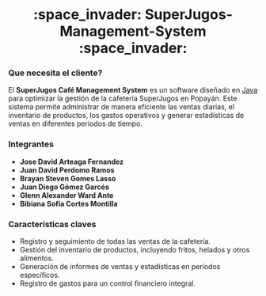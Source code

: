 <h1 align="center">:space_invader: SuperJugos-Management-System :space_invader:</h1>

### Que necesita el cliente?
El **SuperJugos Café Management System** es un software diseñado en [Java] para optimizar la gestión de la cafetería SuperJugos en Popayán. Este sistema permite administrar de manera eficiente las ventas diarias, el inventario de productos, los gastos operativos y generar estadísticas de ventas en diferentes períodos de tiempo.

### Integrantes
- **Jose David Arteaga Fernandez**
- **Juan David Perdomo Ramos**
- **Brayan Steven Gomes Lasso**
- **Juan Diego Gómez Garcés**
- **Glenn Alexander Ward Ante**
- **Bibiana Sofia Cortes Montilla**


### Características claves
- Registro y seguimiento de todas las ventas de la cafetería.
- Gestión del inventario de productos, incluyendo fritos, helados y otros alimentos.
- Generación de informes de ventas y estadísticas en períodos específicos.
- Registro de gastos para un control financiero integral.



[Java]: https://www.java.com/es/
